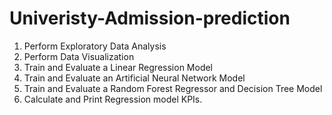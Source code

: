 # Univeristy-Admission-prediction


1) Perform Exploratory Data Analysis
2) Perform Data Visualization
3) Train and Evaluate a Linear Regression Model
4) Train and Evaluate an Artificial Neural Network Model
5) Train and Evaluate a Random Forest Regressor and Decision Tree Model
6) Calculate and Print Regression model KPIs.
